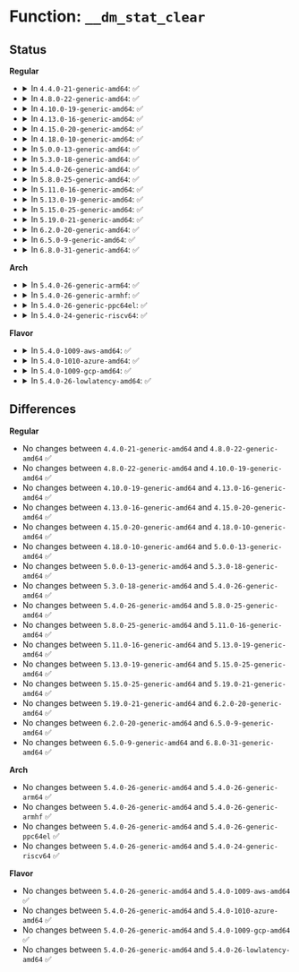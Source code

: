 # Function: <code>__dm_stat_clear</code>

## Status
<b>Regular</b>
<ul>
<li>
<details>
<summary>In <code>4.4.0-21-generic-amd64</code>: ✅</summary>

```c
void __dm_stat_clear(struct dm_stat * s, size_t idx_start, size_t idx_end, bool init_tmp_percpu_totals)
```

```json
{
  "name": "__dm_stat_clear",
  "collision_type": "Unique Static",
  "inline_type": "No",
  "funcs": [
    {
      "addr": 18446744071585843616,
      "name": "__dm_stat_clear",
      "external": false,
      "loc": "drivers/md/dm-stats.c:721",
      "file": "drivers/md/dm-stats.c",
      "inline": "seen, unknown",
      "caller_inline": [],
      "caller_func": [
        "drivers/md/dm-stats.c:message_stats_print",
        "drivers/md/dm-stats.c:dm_stats_message"
      ]
    }
  ],
  "symbols": [
    {
      "addr": 18446744071585843616,
      "name": "__dm_stat_clear",
      "section": ".text",
      "bind": "STB_LOCAL",
      "size": 359
    }
  ]
}
```
</details>
</li>
<li>
<details>
<summary>In <code>4.8.0-22-generic-amd64</code>: ✅</summary>

```c
void __dm_stat_clear(struct dm_stat * s, size_t idx_start, size_t idx_end, bool init_tmp_percpu_totals)
```

```json
{
  "name": "__dm_stat_clear",
  "collision_type": "Unique Static",
  "inline_type": "No",
  "funcs": [
    {
      "addr": 18446744071586238240,
      "name": "__dm_stat_clear",
      "external": false,
      "loc": "drivers/md/dm-stats.c:720",
      "file": "drivers/md/dm-stats.c",
      "inline": "seen, unknown",
      "caller_inline": [],
      "caller_func": [
        "drivers/md/dm-stats.c:dm_stats_message",
        "drivers/md/dm-stats.c:message_stats_print"
      ]
    }
  ],
  "symbols": [
    {
      "addr": 18446744071586238240,
      "name": "__dm_stat_clear",
      "section": ".text",
      "bind": "STB_LOCAL",
      "size": 351
    }
  ]
}
```
</details>
</li>
<li>
<details>
<summary>In <code>4.10.0-19-generic-amd64</code>: ✅</summary>

```c
void __dm_stat_clear(struct dm_stat * s, size_t idx_start, size_t idx_end, bool init_tmp_percpu_totals)
```

```json
{
  "name": "__dm_stat_clear",
  "collision_type": "Unique Static",
  "inline_type": "No",
  "funcs": [
    {
      "addr": 18446744071586443136,
      "name": "__dm_stat_clear",
      "external": false,
      "loc": "drivers/md/dm-stats.c:721",
      "file": "drivers/md/dm-stats.c",
      "inline": "seen, unknown",
      "caller_inline": [],
      "caller_func": [
        "drivers/md/dm-stats.c:dm_stats_message",
        "drivers/md/dm-stats.c:message_stats_print"
      ]
    }
  ],
  "symbols": [
    {
      "addr": 18446744071586443136,
      "name": "__dm_stat_clear",
      "section": ".text",
      "bind": "STB_LOCAL",
      "size": 351
    }
  ]
}
```
</details>
</li>
<li>
<details>
<summary>In <code>4.13.0-16-generic-amd64</code>: ✅</summary>

```c
void __dm_stat_clear(struct dm_stat * s, size_t idx_start, size_t idx_end, bool init_tmp_percpu_totals)
```

```json
{
  "name": "__dm_stat_clear",
  "collision_type": "Unique Static",
  "inline_type": "No",
  "funcs": [
    {
      "addr": 18446744071586549104,
      "name": "__dm_stat_clear",
      "external": false,
      "loc": "drivers/md/dm-stats.c:716",
      "file": "drivers/md/dm-stats.c",
      "inline": "seen, unknown",
      "caller_inline": [],
      "caller_func": [
        "drivers/md/dm-stats.c:dm_stats_message",
        "drivers/md/dm-stats.c:message_stats_print"
      ]
    }
  ],
  "symbols": [
    {
      "addr": 18446744071586549104,
      "name": "__dm_stat_clear",
      "section": ".text",
      "bind": "STB_LOCAL",
      "size": 363
    }
  ]
}
```
</details>
</li>
<li>
<details>
<summary>In <code>4.15.0-20-generic-amd64</code>: ✅</summary>

```c
void __dm_stat_clear(struct dm_stat * s, size_t idx_start, size_t idx_end, bool init_tmp_percpu_totals)
```

```json
{
  "name": "__dm_stat_clear",
  "collision_type": "Unique Static",
  "inline_type": "No",
  "funcs": [
    {
      "addr": 18446744071587016832,
      "name": "__dm_stat_clear",
      "external": false,
      "loc": "drivers/md/dm-stats.c:717",
      "file": "drivers/md/dm-stats.c",
      "inline": "seen, unknown",
      "caller_inline": [],
      "caller_func": [
        "drivers/md/dm-stats.c:dm_stats_message",
        "drivers/md/dm-stats.c:message_stats_print"
      ]
    }
  ],
  "symbols": [
    {
      "addr": 18446744071587016832,
      "name": "__dm_stat_clear",
      "section": ".text",
      "bind": "STB_LOCAL",
      "size": 363
    }
  ]
}
```
</details>
</li>
<li>
<details>
<summary>In <code>4.18.0-10-generic-amd64</code>: ✅</summary>

```c
void __dm_stat_clear(struct dm_stat * s, size_t idx_start, size_t idx_end, bool init_tmp_percpu_totals)
```

```json
{
  "name": "__dm_stat_clear",
  "collision_type": "Unique Static",
  "inline_type": "No",
  "funcs": [
    {
      "addr": 18446744071587315296,
      "name": "__dm_stat_clear",
      "external": false,
      "loc": "drivers/md/dm-stats.c:718",
      "file": "drivers/md/dm-stats.c",
      "inline": "seen, unknown",
      "caller_inline": [],
      "caller_func": [
        "drivers/md/dm-stats.c:dm_stats_message",
        "drivers/md/dm-stats.c:message_stats_print"
      ]
    }
  ],
  "symbols": [
    {
      "addr": 18446744071587315296,
      "name": "__dm_stat_clear",
      "section": ".text",
      "bind": "STB_LOCAL",
      "size": 393
    }
  ]
}
```
</details>
</li>
<li>
<details>
<summary>In <code>5.0.0-13-generic-amd64</code>: ✅</summary>

```c
void __dm_stat_clear(struct dm_stat * s, size_t idx_start, size_t idx_end, bool init_tmp_percpu_totals)
```

```json
{
  "name": "__dm_stat_clear",
  "collision_type": "Unique Static",
  "inline_type": "No",
  "funcs": [
    {
      "addr": 18446744071587495520,
      "name": "__dm_stat_clear",
      "external": false,
      "loc": "drivers/md/dm-stats.c:718",
      "file": "drivers/md/dm-stats.c",
      "inline": "seen, unknown",
      "caller_inline": [],
      "caller_func": [
        "drivers/md/dm-stats.c:dm_stats_message",
        "drivers/md/dm-stats.c:message_stats_print"
      ]
    }
  ],
  "symbols": [
    {
      "addr": 18446744071587495520,
      "name": "__dm_stat_clear",
      "section": ".text",
      "bind": "STB_LOCAL",
      "size": 393
    }
  ]
}
```
</details>
</li>
<li>
<details>
<summary>In <code>5.3.0-18-generic-amd64</code>: ✅</summary>

```c
void __dm_stat_clear(struct dm_stat * s, size_t idx_start, size_t idx_end, bool init_tmp_percpu_totals)
```

```json
{
  "name": "__dm_stat_clear",
  "collision_type": "Unique Static",
  "inline_type": "No",
  "funcs": [
    {
      "addr": 18446744071587769648,
      "name": "__dm_stat_clear",
      "external": false,
      "loc": "drivers/md/dm-stats.c:718",
      "file": "drivers/md/dm-stats.c",
      "inline": "seen, unknown",
      "caller_inline": [],
      "caller_func": [
        "drivers/md/dm-stats.c:dm_stats_message",
        "drivers/md/dm-stats.c:message_stats_print"
      ]
    }
  ],
  "symbols": [
    {
      "addr": 18446744071587769648,
      "name": "__dm_stat_clear",
      "section": ".text",
      "bind": "STB_LOCAL",
      "size": 393
    }
  ]
}
```
</details>
</li>
<li>
<details>
<summary>In <code>5.4.0-26-generic-amd64</code>: ✅</summary>

```c
void __dm_stat_clear(struct dm_stat * s, size_t idx_start, size_t idx_end, bool init_tmp_percpu_totals)
```

```json
{
  "name": "__dm_stat_clear",
  "collision_type": "Unique Static",
  "inline_type": "No",
  "funcs": [
    {
      "addr": 18446744071587974096,
      "name": "__dm_stat_clear",
      "external": false,
      "loc": "drivers/md/dm-stats.c:718",
      "file": "drivers/md/dm-stats.c",
      "inline": "seen, unknown",
      "caller_inline": [],
      "caller_func": [
        "drivers/md/dm-stats.c:dm_stats_message",
        "drivers/md/dm-stats.c:message_stats_print"
      ]
    }
  ],
  "symbols": [
    {
      "addr": 18446744071587974096,
      "name": "__dm_stat_clear",
      "section": ".text",
      "bind": "STB_LOCAL",
      "size": 393
    }
  ]
}
```
</details>
</li>
<li>
<details>
<summary>In <code>5.8.0-25-generic-amd64</code>: ✅</summary>

```c
void __dm_stat_clear(struct dm_stat * s, size_t idx_start, size_t idx_end, bool init_tmp_percpu_totals)
```

```json
{
  "name": "__dm_stat_clear",
  "collision_type": "Unique Static",
  "inline_type": "No",
  "funcs": [
    {
      "addr": 18446744071588829552,
      "name": "__dm_stat_clear",
      "external": false,
      "loc": "drivers/md/dm-stats.c:718",
      "file": "drivers/md/dm-stats.c",
      "inline": "seen, unknown",
      "caller_inline": [],
      "caller_func": [
        "drivers/md/dm-stats.c:dm_stats_message",
        "drivers/md/dm-stats.c:dm_stats_print"
      ]
    }
  ],
  "symbols": [
    {
      "addr": 18446744071588829552,
      "name": "__dm_stat_clear",
      "section": ".text",
      "bind": "STB_LOCAL",
      "size": 354
    }
  ]
}
```
</details>
</li>
<li>
<details>
<summary>In <code>5.11.0-16-generic-amd64</code>: ✅</summary>

```c
void __dm_stat_clear(struct dm_stat * s, size_t idx_start, size_t idx_end, bool init_tmp_percpu_totals)
```

```json
{
  "name": "__dm_stat_clear",
  "collision_type": "Unique Static",
  "inline_type": "No",
  "funcs": [
    {
      "addr": 18446744071588846064,
      "name": "__dm_stat_clear",
      "external": false,
      "loc": "drivers/md/dm-stats.c:718",
      "file": "drivers/md/dm-stats.c",
      "inline": "seen, unknown",
      "caller_inline": [],
      "caller_func": [
        "drivers/md/dm-stats.c:dm_stats_message",
        "drivers/md/dm-stats.c:dm_stats_print"
      ]
    }
  ],
  "symbols": [
    {
      "addr": 18446744071588846064,
      "name": "__dm_stat_clear",
      "section": ".text",
      "bind": "STB_LOCAL",
      "size": 354
    }
  ]
}
```
</details>
</li>
<li>
<details>
<summary>In <code>5.13.0-19-generic-amd64</code>: ✅</summary>

```c
void __dm_stat_clear(struct dm_stat * s, size_t idx_start, size_t idx_end, bool init_tmp_percpu_totals)
```

```json
{
  "name": "__dm_stat_clear",
  "collision_type": "Unique Static",
  "inline_type": "No",
  "funcs": [
    {
      "addr": 18446744071588732848,
      "name": "__dm_stat_clear",
      "external": false,
      "loc": "drivers/md/dm-stats.c:718",
      "file": "drivers/md/dm-stats.c",
      "inline": "seen, unknown",
      "caller_inline": [],
      "caller_func": [
        "drivers/md/dm-stats.c:dm_stats_message",
        "drivers/md/dm-stats.c:dm_stats_print"
      ]
    }
  ],
  "symbols": [
    {
      "addr": 18446744071588732848,
      "name": "__dm_stat_clear",
      "section": ".text",
      "bind": "STB_LOCAL",
      "size": 354
    }
  ]
}
```
</details>
</li>
<li>
<details>
<summary>In <code>5.15.0-25-generic-amd64</code>: ✅</summary>

```c
void __dm_stat_clear(struct dm_stat * s, size_t idx_start, size_t idx_end, bool init_tmp_percpu_totals)
```

```json
{
  "name": "__dm_stat_clear",
  "collision_type": "Unique Static",
  "inline_type": "No",
  "funcs": [
    {
      "addr": 18446744071589423008,
      "name": "__dm_stat_clear",
      "external": false,
      "loc": "drivers/md/dm-stats.c:718",
      "file": "drivers/md/dm-stats.c",
      "inline": "seen, unknown",
      "caller_inline": [],
      "caller_func": [
        "drivers/md/dm-stats.c:dm_stats_message",
        "drivers/md/dm-stats.c:dm_stats_print"
      ]
    }
  ],
  "symbols": [
    {
      "addr": 18446744071589423008,
      "name": "__dm_stat_clear",
      "section": ".text",
      "bind": "STB_LOCAL",
      "size": 484
    }
  ]
}
```
</details>
</li>
<li>
<details>
<summary>In <code>5.19.0-21-generic-amd64</code>: ✅</summary>

```c
void __dm_stat_clear(struct dm_stat * s, size_t idx_start, size_t idx_end, bool init_tmp_percpu_totals)
```

```json
{
  "name": "__dm_stat_clear",
  "collision_type": "Unique Static",
  "inline_type": "No",
  "funcs": [
    {
      "addr": 18446744071590898496,
      "name": "__dm_stat_clear",
      "external": false,
      "loc": "drivers/md/dm-stats.c:750",
      "file": "drivers/md/dm-stats.c",
      "inline": "seen, unknown",
      "caller_inline": [],
      "caller_func": [
        "drivers/md/dm-stats.c:dm_stats_message",
        "drivers/md/dm-stats.c:dm_stats_print"
      ]
    }
  ],
  "symbols": [
    {
      "addr": 18446744071590898496,
      "name": "__dm_stat_clear",
      "section": ".text",
      "bind": "STB_LOCAL",
      "size": 468
    }
  ]
}
```
</details>
</li>
<li>
<details>
<summary>In <code>6.2.0-20-generic-amd64</code>: ✅</summary>

```c
void __dm_stat_clear(struct dm_stat * s, size_t idx_start, size_t idx_end, bool init_tmp_percpu_totals)
```

```json
{
  "name": "__dm_stat_clear",
  "collision_type": "Unique Static",
  "inline_type": "No",
  "funcs": [
    {
      "addr": 18446744071592599648,
      "name": "__dm_stat_clear",
      "external": false,
      "loc": "drivers/md/dm-stats.c:750",
      "file": "drivers/md/dm-stats.c",
      "inline": "seen, unknown",
      "caller_inline": [],
      "caller_func": [
        "drivers/md/dm-stats.c:dm_stats_message",
        "drivers/md/dm-stats.c:dm_stats_print"
      ]
    }
  ],
  "symbols": [
    {
      "addr": 18446744071592599648,
      "name": "__dm_stat_clear",
      "section": ".text",
      "bind": "STB_LOCAL",
      "size": 454
    }
  ]
}
```
</details>
</li>
<li>
<details>
<summary>In <code>6.5.0-9-generic-amd64</code>: ✅</summary>

```c
void __dm_stat_clear(struct dm_stat * s, size_t idx_start, size_t idx_end, bool init_tmp_percpu_totals)
```

```json
{
  "name": "__dm_stat_clear",
  "collision_type": "Unique Static",
  "inline_type": "No",
  "funcs": [
    {
      "addr": 18446744071593030208,
      "name": "__dm_stat_clear",
      "external": false,
      "loc": "drivers/md/dm-stats.c:761",
      "file": "drivers/md/dm-stats.c",
      "inline": "seen, unknown",
      "caller_inline": [],
      "caller_func": [
        "drivers/md/dm-stats.c:dm_stats_message",
        "drivers/md/dm-stats.c:dm_stats_print"
      ]
    }
  ],
  "symbols": [
    {
      "addr": 18446744071593030208,
      "name": "__dm_stat_clear",
      "section": ".text",
      "bind": "STB_LOCAL",
      "size": 468
    }
  ]
}
```
</details>
</li>
<li>
<details>
<summary>In <code>6.8.0-31-generic-amd64</code>: ✅</summary>

```c
void __dm_stat_clear(struct dm_stat * s, size_t idx_start, size_t idx_end, bool init_tmp_percpu_totals)
```

```json
{
  "name": "__dm_stat_clear",
  "collision_type": "Unique Static",
  "inline_type": "No",
  "funcs": [
    {
      "addr": 18446744071593781584,
      "name": "__dm_stat_clear",
      "external": false,
      "loc": "drivers/md/dm-stats.c:770",
      "file": "drivers/md/dm-stats.c",
      "inline": "seen, unknown",
      "caller_inline": [],
      "caller_func": [
        "drivers/md/dm-stats.c:dm_stats_message",
        "drivers/md/dm-stats.c:dm_stats_print"
      ]
    }
  ],
  "symbols": [
    {
      "addr": 18446744071593781584,
      "name": "__dm_stat_clear",
      "section": ".text",
      "bind": "STB_LOCAL",
      "size": 468
    }
  ]
}
```
</details>
</li>
</ul>
<b>Arch</b>
<ul>
<li>
<details>
<summary>In <code>5.4.0-26-generic-arm64</code>: ✅</summary>

```c
void __dm_stat_clear(struct dm_stat * s, size_t idx_start, size_t idx_end, bool init_tmp_percpu_totals)
```

```json
{
  "name": "__dm_stat_clear",
  "collision_type": "Unique Static",
  "inline_type": "No",
  "funcs": [
    {
      "addr": 18446603336501216992,
      "name": "__dm_stat_clear",
      "external": false,
      "loc": "drivers/md/dm-stats.c:718",
      "file": "drivers/md/dm-stats.c",
      "inline": "seen, unknown",
      "caller_inline": [],
      "caller_func": [
        "drivers/md/dm-stats.c:dm_stats_message",
        "drivers/md/dm-stats.c:message_stats_print"
      ]
    }
  ],
  "symbols": [
    {
      "addr": 18446603336501216992,
      "name": "__dm_stat_clear",
      "section": ".text",
      "bind": "STB_LOCAL",
      "size": 500
    }
  ]
}
```
</details>
</li>
<li>
<details>
<summary>In <code>5.4.0-26-generic-armhf</code>: ✅</summary>

```c
void __dm_stat_clear(struct dm_stat * s, size_t idx_start, size_t idx_end, bool init_tmp_percpu_totals)
```

```json
{
  "name": "__dm_stat_clear",
  "collision_type": "Unique Static",
  "inline_type": "No",
  "funcs": [
    {
      "addr": 3233720640,
      "name": "__dm_stat_clear",
      "external": false,
      "loc": "drivers/md/dm-stats.c:718",
      "file": "drivers/md/dm-stats.c",
      "inline": "seen, unknown",
      "caller_inline": [],
      "caller_func": [
        "drivers/md/dm-stats.c:dm_stats_message",
        "drivers/md/dm-stats.c:message_stats_print"
      ]
    }
  ],
  "symbols": [
    {
      "addr": 3233720640,
      "name": "__dm_stat_clear",
      "section": ".text",
      "bind": "STB_LOCAL",
      "size": 700
    }
  ]
}
```
</details>
</li>
<li>
<details>
<summary>In <code>5.4.0-26-generic-ppc64el</code>: ✅</summary>

```c
void __dm_stat_clear(struct dm_stat * s, size_t idx_start, size_t idx_end, bool init_tmp_percpu_totals)
```

```json
{
  "name": "__dm_stat_clear",
  "collision_type": "Unique Static",
  "inline_type": "No",
  "funcs": [
    {
      "addr": 13835058055294741552,
      "name": "__dm_stat_clear",
      "external": false,
      "loc": "drivers/md/dm-stats.c:718",
      "file": "drivers/md/dm-stats.c",
      "inline": "seen, unknown",
      "caller_inline": [],
      "caller_func": [
        "drivers/md/dm-stats.c:dm_stats_message",
        "drivers/md/dm-stats.c:message_stats_print"
      ]
    }
  ],
  "symbols": [
    {
      "addr": 13835058055294741552,
      "name": "__dm_stat_clear",
      "section": ".text",
      "bind": "STB_LOCAL",
      "size": 588
    }
  ]
}
```
</details>
</li>
<li>
<details>
<summary>In <code>5.4.0-24-generic-riscv64</code>: ✅</summary>

```c
void __dm_stat_clear(struct dm_stat * s, size_t idx_start, size_t idx_end, bool init_tmp_percpu_totals)
```

```json
{
  "name": "__dm_stat_clear",
  "collision_type": "Unique Static",
  "inline_type": "No",
  "funcs": [
    {
      "addr": 18446743936277913696,
      "name": "__dm_stat_clear",
      "external": false,
      "loc": "drivers/md/dm-stats.c:718",
      "file": "drivers/md/dm-stats.c",
      "inline": "seen, unknown",
      "caller_inline": [],
      "caller_func": [
        "drivers/md/dm-stats.c:dm_stats_message",
        "drivers/md/dm-stats.c:message_stats_print"
      ]
    }
  ],
  "symbols": [
    {
      "addr": 18446743936277913696,
      "name": "__dm_stat_clear",
      "section": ".text",
      "bind": "STB_LOCAL",
      "size": 346
    }
  ]
}
```
</details>
</li>
</ul>
<b>Flavor</b>
<ul>
<li>
<details>
<summary>In <code>5.4.0-1009-aws-amd64</code>: ✅</summary>

```c
void __dm_stat_clear(struct dm_stat * s, size_t idx_start, size_t idx_end, bool init_tmp_percpu_totals)
```

```json
{
  "name": "__dm_stat_clear",
  "collision_type": "Unique Static",
  "inline_type": "No",
  "funcs": [
    {
      "addr": 18446744071587605072,
      "name": "__dm_stat_clear",
      "external": false,
      "loc": "drivers/md/dm-stats.c:718",
      "file": "drivers/md/dm-stats.c",
      "inline": "seen, unknown",
      "caller_inline": [],
      "caller_func": [
        "drivers/md/dm-stats.c:dm_stats_message",
        "drivers/md/dm-stats.c:message_stats_print"
      ]
    }
  ],
  "symbols": [
    {
      "addr": 18446744071587605072,
      "name": "__dm_stat_clear",
      "section": ".text",
      "bind": "STB_LOCAL",
      "size": 393
    }
  ]
}
```
</details>
</li>
<li>
<details>
<summary>In <code>5.4.0-1010-azure-amd64</code>: ✅</summary>

```c
void __dm_stat_clear(struct dm_stat * s, size_t idx_start, size_t idx_end, bool init_tmp_percpu_totals)
```

```json
{
  "name": "__dm_stat_clear",
  "collision_type": "Unique Static",
  "inline_type": "No",
  "funcs": [
    {
      "addr": 18446744071587372608,
      "name": "__dm_stat_clear",
      "external": false,
      "loc": "drivers/md/dm-stats.c:718",
      "file": "drivers/md/dm-stats.c",
      "inline": "seen, unknown",
      "caller_inline": [],
      "caller_func": [
        "drivers/md/dm-stats.c:dm_stats_message",
        "drivers/md/dm-stats.c:message_stats_print"
      ]
    }
  ],
  "symbols": [
    {
      "addr": 18446744071587372608,
      "name": "__dm_stat_clear",
      "section": ".text",
      "bind": "STB_LOCAL",
      "size": 369
    }
  ]
}
```
</details>
</li>
<li>
<details>
<summary>In <code>5.4.0-1009-gcp-amd64</code>: ✅</summary>

```c
void __dm_stat_clear(struct dm_stat * s, size_t idx_start, size_t idx_end, bool init_tmp_percpu_totals)
```

```json
{
  "name": "__dm_stat_clear",
  "collision_type": "Unique Static",
  "inline_type": "No",
  "funcs": [
    {
      "addr": 18446744071587930240,
      "name": "__dm_stat_clear",
      "external": false,
      "loc": "drivers/md/dm-stats.c:718",
      "file": "drivers/md/dm-stats.c",
      "inline": "seen, unknown",
      "caller_inline": [],
      "caller_func": [
        "drivers/md/dm-stats.c:dm_stats_message",
        "drivers/md/dm-stats.c:message_stats_print"
      ]
    }
  ],
  "symbols": [
    {
      "addr": 18446744071587930240,
      "name": "__dm_stat_clear",
      "section": ".text",
      "bind": "STB_LOCAL",
      "size": 393
    }
  ]
}
```
</details>
</li>
<li>
<details>
<summary>In <code>5.4.0-26-lowlatency-amd64</code>: ✅</summary>

```c
void __dm_stat_clear(struct dm_stat * s, size_t idx_start, size_t idx_end, bool init_tmp_percpu_totals)
```

```json
{
  "name": "__dm_stat_clear",
  "collision_type": "Unique Static",
  "inline_type": "No",
  "funcs": [
    {
      "addr": 18446744071588047856,
      "name": "__dm_stat_clear",
      "external": false,
      "loc": "drivers/md/dm-stats.c:718",
      "file": "drivers/md/dm-stats.c",
      "inline": "seen, unknown",
      "caller_inline": [],
      "caller_func": [
        "drivers/md/dm-stats.c:dm_stats_message",
        "drivers/md/dm-stats.c:message_stats_print"
      ]
    }
  ],
  "symbols": [
    {
      "addr": 18446744071588047856,
      "name": "__dm_stat_clear",
      "section": ".text",
      "bind": "STB_LOCAL",
      "size": 393
    }
  ]
}
```
</details>
</li>
</ul>

## Differences
<b>Regular</b>
<ul>
<li>
No changes between <code>4.4.0-21-generic-amd64</code> and <code>4.8.0-22-generic-amd64</code> ✅
</li>
<li>
No changes between <code>4.8.0-22-generic-amd64</code> and <code>4.10.0-19-generic-amd64</code> ✅
</li>
<li>
No changes between <code>4.10.0-19-generic-amd64</code> and <code>4.13.0-16-generic-amd64</code> ✅
</li>
<li>
No changes between <code>4.13.0-16-generic-amd64</code> and <code>4.15.0-20-generic-amd64</code> ✅
</li>
<li>
No changes between <code>4.15.0-20-generic-amd64</code> and <code>4.18.0-10-generic-amd64</code> ✅
</li>
<li>
No changes between <code>4.18.0-10-generic-amd64</code> and <code>5.0.0-13-generic-amd64</code> ✅
</li>
<li>
No changes between <code>5.0.0-13-generic-amd64</code> and <code>5.3.0-18-generic-amd64</code> ✅
</li>
<li>
No changes between <code>5.3.0-18-generic-amd64</code> and <code>5.4.0-26-generic-amd64</code> ✅
</li>
<li>
No changes between <code>5.4.0-26-generic-amd64</code> and <code>5.8.0-25-generic-amd64</code> ✅
</li>
<li>
No changes between <code>5.8.0-25-generic-amd64</code> and <code>5.11.0-16-generic-amd64</code> ✅
</li>
<li>
No changes between <code>5.11.0-16-generic-amd64</code> and <code>5.13.0-19-generic-amd64</code> ✅
</li>
<li>
No changes between <code>5.13.0-19-generic-amd64</code> and <code>5.15.0-25-generic-amd64</code> ✅
</li>
<li>
No changes between <code>5.15.0-25-generic-amd64</code> and <code>5.19.0-21-generic-amd64</code> ✅
</li>
<li>
No changes between <code>5.19.0-21-generic-amd64</code> and <code>6.2.0-20-generic-amd64</code> ✅
</li>
<li>
No changes between <code>6.2.0-20-generic-amd64</code> and <code>6.5.0-9-generic-amd64</code> ✅
</li>
<li>
No changes between <code>6.5.0-9-generic-amd64</code> and <code>6.8.0-31-generic-amd64</code> ✅
</li>
</ul>
<b>Arch</b>
<ul>
<li>
No changes between <code>5.4.0-26-generic-amd64</code> and <code>5.4.0-26-generic-arm64</code> ✅
</li>
<li>
No changes between <code>5.4.0-26-generic-amd64</code> and <code>5.4.0-26-generic-armhf</code> ✅
</li>
<li>
No changes between <code>5.4.0-26-generic-amd64</code> and <code>5.4.0-26-generic-ppc64el</code> ✅
</li>
<li>
No changes between <code>5.4.0-26-generic-amd64</code> and <code>5.4.0-24-generic-riscv64</code> ✅
</li>
</ul>
<b>Flavor</b>
<ul>
<li>
No changes between <code>5.4.0-26-generic-amd64</code> and <code>5.4.0-1009-aws-amd64</code> ✅
</li>
<li>
No changes between <code>5.4.0-26-generic-amd64</code> and <code>5.4.0-1010-azure-amd64</code> ✅
</li>
<li>
No changes between <code>5.4.0-26-generic-amd64</code> and <code>5.4.0-1009-gcp-amd64</code> ✅
</li>
<li>
No changes between <code>5.4.0-26-generic-amd64</code> and <code>5.4.0-26-lowlatency-amd64</code> ✅
</li>
</ul>
